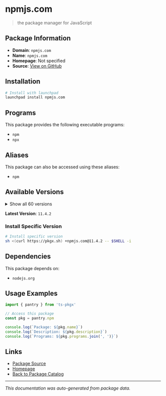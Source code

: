 # npmjs.com

> the package manager for JavaScript

## Package Information

- **Domain**: `npmjs.com`
- **Name**: `npmjs.com`
- **Homepage**: Not specified
- **Source**: [View on GitHub](https://github.com/pkgxdev/pantry/tree/main/projects/npmjs.com/package.yml)

## Installation

```bash
# Install with launchpad
launchpad install npmjs.com
```

## Programs

This package provides the following executable programs:

- `npm`
- `npx`

## Aliases

This package can also be accessed using these aliases:

- `npm`

## Available Versions

<details>
<summary>Show all 60 versions</summary>

- `11.4.2`, `11.4.1`, `11.4.0`, `11.3.0`, `11.2.0`
- `11.1.0`, `11.0.0`, `10.9.2`, `10.9.1`, `10.9.0`
- `10.8.3`, `10.8.2`, `10.8.1`, `10.8.0`, `10.7.0`
- `10.6.0`, `10.5.2`, `10.5.1`, `10.5.0`, `10.4.0`
- `10.3.0`, `10.2.5`, `10.2.4`, `10.2.3`, `10.2.2`
- `10.2.1`, `10.2.0`, `10.1.0`, `10.0.0`, `9.9.4`
- `9.9.3`, `9.9.2`, `9.9.1`, `9.9.0`, `9.8.1`
- `9.8.0`, `9.7.2`, `9.7.1`, `9.7.0`, `9.6.7`
- `9.6.6`, `9.6.5`, `9.6.4`, `9.6.3`, `9.6.2`
- `9.6.1`, `9.6.0`, `9.5.1`, `9.5.0`, `9.4.2`
- `9.4.1`, `9.4.0`, `9.3.1`, `9.3.0`, `9.2.0`
- `9.1.3`, `9.1.2`, `9.0.1`, `8.19.4`, `8.19.3`

</details>

**Latest Version**: `11.4.2`

### Install Specific Version

```bash
# Install specific version
sh <(curl https://pkgx.sh) +npmjs.com@11.4.2 -- $SHELL -i
```

## Dependencies

This package depends on:

- `nodejs.org`

## Usage Examples

```typescript
import { pantry } from 'ts-pkgx'

// Access this package
const pkg = pantry.npm

console.log(`Package: ${pkg.name}`)
console.log(`Description: ${pkg.description}`)
console.log(`Programs: ${pkg.programs.join(', ')}`)
```

## Links

- [Package Source](https://github.com/pkgxdev/pantry/tree/main/projects/npmjs.com/package.yml)
- [Homepage](#)
- [Back to Package Catalog](../package-catalog.md)

---

*This documentation was auto-generated from package data.*
